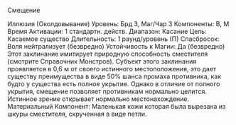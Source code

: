 
Смещение

Иллюзия (Околдовывание)
Уровень: Брд 3, Маг/Чар 3
Компоненты: В, М
Время Активации: 1 стандартн. действ.
Диапазон: Касание
Цель: Касаемое существо
Длительность: 1 раунд/уровень (П)
Спасбросок: Воля нейтрализует
(безвредно)
Устойчивость к Магии: Да (безвредно)
Этот заклинание имитирует природную способность сместителя (смотрите
Справочник Монстров). Субъект этого
заклинания проявляется в 0,6 м от своего истинного местоположения, это дает
существу преимущества в виде 50%
шанса промаха противника, как будто у
существа есть полное укрытие. Однако
в отличие от полного укрытия, смещение позволяет противникам нормально
целится. Истинное зрение открывает
нормально местонахождение.
Материальный Компонент: Маленькая кожи которая была вырезана из
шкуры сместителя, скрученная в виде
петли.